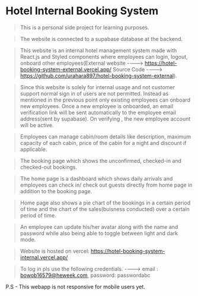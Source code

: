 # Hotel Internal Booking System

> This is a personal side project for learning purposes.

> The website is connected to a supabase database at the backend.

> This website is an internal hotel management system made with React.js and Styled components where employees can login, logout, onboard other employees(External website ----> https://hotel-booking-system-external.vercel.app/ Source Code ----> https://github.com/urahara897/hotel-booking-system-external).

> Since this website is solely for internal usage and not customer support normal sign in of users are not permitted. Instead as mentioned in the previous point only existing employees can onboard new employees. Once a new employee is onboarded, an email verification link will be sent automatically to the employee email address(sent by supabase). On verifying , the new employee account will be active.

> Employees can manage cabin/room details like description, maximum capacity of each cabin, price of the cabin for a night and discount if applicable.

> The booking page which shows the unconfirmed, checked-in and checked-out bookings.

> The home page is a dashboard which shows daily arrivals and employees can check in/ check out guests directly from home page in addition to the booking page.

> Home page also shows a pie chart of the bookings in a certain period of time and the chart of the sales(buisness conducted) over a certain period of time.

> An employee can update his/her avatar along with the name and password while also being able to toggle between light and dark mode.

> Website is hosted on vercel: https://hotel-booking-system-internal.vercel.app/

> To log in pls use the following credentials. ---->
> email : bowob16579@heweek.com,
> password: passwordabc

P.S - This webapp is not responsive for mobile users yet.
